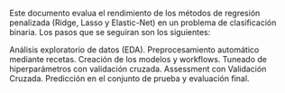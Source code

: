 Este documento evalua el rendimiento de los métodos de regresión penalizada (Ridge, Lasso y Elastic-Net) en un problema de clasificación binaria. Los pasos que se seguiran son los siguientes:

Análisis exploratorio de datos (EDA).
Preprocesamiento automático mediante recetas.
Creación de los modelos y workflows.
Tuneado de hiperparámetros con validación cruzada.
Assessment con Validación Cruzada.
Predicción en el conjunto de prueba y evaluación final.
